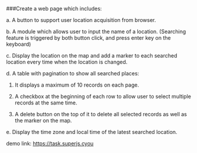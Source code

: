 ###Create a web page which includes:

a. A button to support user location acquisition from browser.

b. A module which allows user to input the name of a location. (Searching feature is triggered by both button click, and press enter key on the keyboard)

c. Display the location on the map and add a marker to each searched location every time when the location is changed.

d. A table with pagination to show all searched places:

1. It displays a maximum of 10 records on each page.

2. A checkbox at the beginning of each row to allow user to select multiple records at the same time.

3. A delete button on the top of it to delete all selected records as well as the marker on the map.

e. Display the time zone and local time of the latest searched location.

demo link: https://task.superjs.cyou
